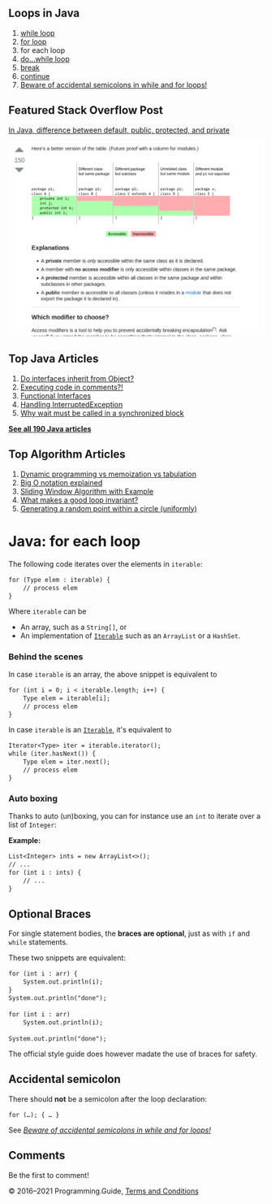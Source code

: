



## Loops in Java

1.  [while loop](while-loop.html)
2.  [for loop](for-loop.html)
3.  for each loop
4.  [do…while loop](do-while-loop.html)
5.  [break](break-loop.html)
6.  [continue](continue.html)
7.  [Beware of accidental semicolons in while and for loops!](beware-of-accidental-semicolons-in-while-and-for-loops.html)

## Featured Stack Overflow Post

[In Java, difference between default, public, protected, and private](https://stackoverflow.com/a/33627846/276052)

[<img src="../images/so-featured-33627846.png" alt="StackOverflow screenshot thumbnail" class="screenshot" />](https://stackoverflow.com/a/33627846/276052)



## Top Java Articles

1.  [Do interfaces inherit from Object?](do-interfaces-inherit-from-object.html)
2.  [Executing code in comments?!](executing-code-in-comments.html)
3.  [Functional Interfaces](functional-interfaces.html)
4.  [Handling InterruptedException](handling-interrupted-exceptions.html)
5.  [Why wait must be called in a synchronized block](why-wait-must-be-in-synchronized.html)

[**See all 190 Java articles**](index.html)

## Top Algorithm Articles

1.  [Dynamic programming vs memoization vs tabulation](../dynamic-programming-vs-memoization-vs-tabulation.html)
2.  [Big O notation explained](../big-o-notation-explained.html)
3.  [Sliding Window Algorithm with Example](../sliding-window-example.html)
4.  [What makes a good loop invariant?](../what-makes-a-good-loop-invariant.html)
5.  [Generating a random point within a circle (uniformly)](../random-point-within-circle.html)

# Java: for each loop

The following code iterates over the elements in `iterable`:

    for (Type elem : iterable) {
        // process elem
    }

Where `iterable` can be

- An array, such as a `String[]`, or
- An implementation of [`Iterable`](https://docs.oracle.com/javase/8/docs/api/java/util/Iterable.html) such as an `ArrayList` or a `HashSet`.

### Behind the scenes

In case `iterable` is an array, the above snippet is equivalent to

    for (int i = 0; i < iterable.length; i++) {
        Type elem = iterable[i];
        // process elem
    }

In case `iterable` is an [`Iterable`](https://docs.oracle.com/javase/8/docs/api/java/lang/Iterable.html), it's equivalent to

    Iterator<Type> iter = iterable.iterator();
    while (iter.hasNext()) {
        Type elem = iter.next();
        // process elem
    }

### Auto boxing

Thanks to auto (un)boxing, you can for instance use an `int` to iterate over a list of `Integer`:

**Example:**

    List<Integer> ints = new ArrayList<>();
    // ...
    for (int i : ints) {
        // ...
    }

## Optional Braces

For single statement bodies, the **braces are optional**, just as with `if` and `while` statements.

These two snippets are equivalent:

    for (int i : arr) {
        System.out.println(i);
    }
    System.out.println("done");

    for (int i : arr)
        System.out.println(i);

    System.out.println("done");

The official style guide does however madate the use of braces for safety.

## Accidental semicolon

There should **not** be a semicolon after the loop declaration:

    for (…); { … }

See [_Beware of accidental semicolons in while and for loops!_](beware-of-accidental-semicolons-in-while-and-for-loops.html)

## Comments

Be the first to comment!

© 2016–2021 Programming.Guide, [Terms and Conditions](../terms-and-conditions.html)

